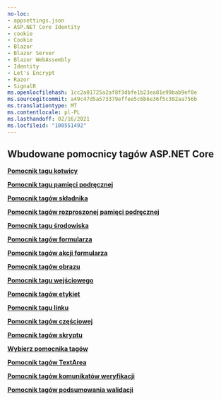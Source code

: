 ```yaml
---
no-loc:
- appsettings.json
- ASP.NET Core Identity
- cookie
- Cookie
- Blazor
- Blazor Server
- Blazor WebAssembly
- Identity
- Let's Encrypt
- Razor
- SignalR
ms.openlocfilehash: 1cc2a01725a2af8f3dbfe1b23ea81e99bab9ef8e
ms.sourcegitcommit: a49c47d5a573379effee5c6b6e36f5c302aa756b
ms.translationtype: MT
ms.contentlocale: pl-PL
ms.lasthandoff: 02/16/2021
ms.locfileid: "100551492"
---
```

## <a name="built-in-aspnet-core-tag-helpers"></a>Wbudowane pomocnicy tagów ASP.NET Core

**[Pomocnik tagu kotwicy](xref:mvc/views/tag-helpers/builtin-th/anchor-tag-helper)**

**[Pomocnik tagu pamięci podręcznej](xref:mvc/views/tag-helpers/builtin-th/cache-tag-helper)**

**[Pomocnik tagów składnika](xref:mvc/views/tag-helpers/builtin-th/component-tag-helper)**

**[Pomocnik tagów rozproszonej pamięci podręcznej](xref:mvc/views/tag-helpers/builtin-th/distributed-cache-tag-helper)**

**[Pomocnik tagu środowiska](xref:mvc/views/tag-helpers/builtin-th/environment-tag-helper)**

**[Pomocnik tagów formularza](xref:mvc/views/working-with-forms#the-form-tag-helper)**

**[Pomocnik tagów akcji formularza](xref:mvc/views/working-with-forms#the-form-action-tag-helper)**

**[Pomocnik tagów obrazu](xref:mvc/views/tag-helpers/builtin-th/image-tag-helper)**

**[Pomocnik tagu wejściowego](xref:mvc/views/working-with-forms#the-input-tag-helper)**

**[Pomocnik tagów etykiet](xref:mvc/views/working-with-forms#the-label-tag-helper)**

**[Pomocnik tagu linku](xref:mvc/views/tag-helpers/builtin-th/link-tag-helper)**

**[Pomocnik tagów częściowej](xref:mvc/views/tag-helpers/builtin-th/partial-tag-helper)**

**[Pomocnik tagów skryptu](xref:mvc/views/tag-helpers/builtin-th/script-tag-helper)**

**[Wybierz pomocnika tagów](xref:mvc/views/working-with-forms#the-select-tag-helper)**

**[Pomocnik tagów TextArea](xref:mvc/views/working-with-forms#the-textarea-tag-helper)**

**[Pomocnik tagów komunikatów weryfikacji](xref:mvc/views/working-with-forms#the-validation-message-tag-helper)**

**[Pomocnik tagów podsumowania walidacji](xref:mvc/views/working-with-forms#the-validation-summary-tag-helper)**
